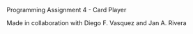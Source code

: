 Programming Assignment 4 - Card Player



Made in collaboration with Diego F. Vasquez and Jan A. Rivera
